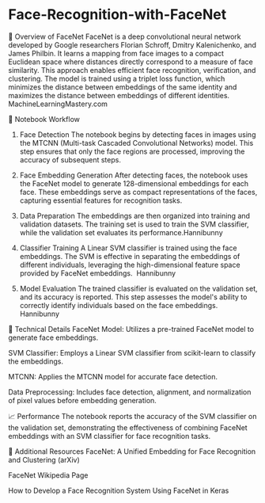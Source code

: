 # Face-Recognition-with-FaceNet

📌 Overview of FaceNet
FaceNet is a deep convolutional neural network developed by Google researchers Florian Schroff, Dmitry Kalenichenko, and James Philbin. It learns a mapping from face images to a compact Euclidean space where distances directly correspond to a measure of face similarity. This approach enables efficient face recognition, verification, and clustering. The model is trained using a triplet loss function, which minimizes the distance between embeddings of the same identity and maximizes the distance between embeddings of different identities. ​
MachineLearningMastery.com

🧪 Notebook Workflow
1. Face Detection
The notebook begins by detecting faces in images using the MTCNN (Multi-task Cascaded Convolutional Networks) model. This step ensures that only the face regions are processed, improving the accuracy of subsequent steps.​

2. Face Embedding Generation
After detecting faces, the notebook uses the FaceNet model to generate 128-dimensional embeddings for each face. These embeddings serve as compact representations of the faces, capturing essential features for recognition tasks.​


3. Data Preparation
The embeddings are then organized into training and validation datasets. The training set is used to train the SVM classifier, while the validation set evaluates its performance.​
Hannibunny

4. Classifier Training
A Linear SVM classifier is trained using the face embeddings. The SVM is effective in separating the embeddings of different individuals, leveraging the high-dimensional feature space provided by FaceNet embeddings. ​
Hannibunny

5. Model Evaluation
The trained classifier is evaluated on the validation set, and its accuracy is reported. This step assesses the model's ability to correctly identify individuals based on the face embeddings.​
Hannibunny


🔧 Technical Details
FaceNet Model: Utilizes a pre-trained FaceNet model to generate face embeddings.

SVM Classifier: Employs a Linear SVM classifier from scikit-learn to classify the embeddings.

MTCNN: Applies the MTCNN model for accurate face detection.

Data Preprocessing: Includes face detection, alignment, and normalization of pixel values before embedding generation.​


📈 Performance
The notebook reports the accuracy of the SVM classifier on the validation set, demonstrating the effectiveness of combining FaceNet embeddings with an SVM classifier for face recognition tasks.​

🔗 Additional Resources
FaceNet: A Unified Embedding for Face Recognition and Clustering (arXiv)

FaceNet Wikipedia Page

How to Develop a Face Recognition System Using FaceNet in Keras
